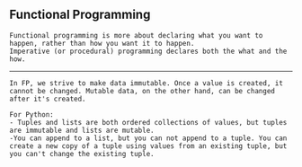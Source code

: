 ## Functional Programming

    Functional programming is more about declaring what you want to happen, rather than how you want it to happen.
    Imperative (or procedural) programming declares both the what and the how.

---

    In FP, we strive to make data immutable. Once a value is created, it cannot be changed. Mutable data, on the other hand, can be changed after it's created.

    For Python:
    - Tuples and lists are both ordered collections of values, but tuples are immutable and lists are mutable.
    -You can append to a list, but you can not append to a tuple. You can create a new copy of a tuple using values from an existing tuple, but you can't change the existing tuple.
